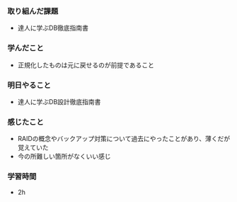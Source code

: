 ### 取り組んだ課題
 - 達人に学ぶDB徹底指南書 

### 学んだこと
- 正規化したものは元に戻せるのが前提であること

### 明日やること
- 達人に学ぶDB設計徹底指南書

### 感じたこと
- RAIDの概念やバックアップ対策について過去にやったことがあり、薄くだが覚えていた
- 今の所難しい箇所がなくいい感じ

### 学習時間
- 2h
